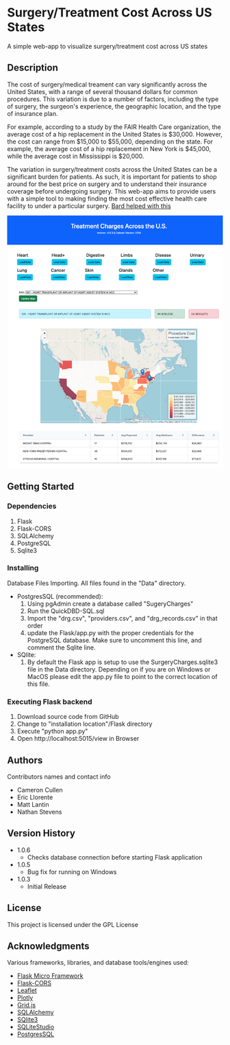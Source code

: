 # Surgery/Treatment Cost Across US States

A simple web-app to visualize surgery/treatment cost across US states

## Description

The cost of surgery/medical treament can vary significantly across the United States, with a range of several thousand dollars for common procedures. This variation is due to a number of factors, including the type of surgery, the surgeon's experience, the geographic location, and the type of insurance plan.

For example, according to a study by the FAIR Health Care organization, the average cost of a hip replacement in the United States is $30,000. However, the cost can range from $15,000 to $55,000, depending on the state. For example, the average cost of a hip replacement in New York is $45,000, while the average cost in Mississippi is $20,000.

The variation in surgery/treatment costs across the United States can be a significant burden for patients. As such, it is important for patients to shop around for the best price on surgery and to understand their insurance coverage before undergoing surgery. This web-app aims to provide users with a simple tool to making finding the most cost effective health care facility to under a particular surgery. [Bard helped with this](https://g.co/bard/share/7991c25ec23c)

![Basic User Interface](Images/ui1.png)

## Getting Started

### Dependencies
1. Flask
2. Flask-CORS
3. SQLAlchemy
4. PostgreSQL
5. Sqlite3

### Installing

Database Files Importing. All files found in the "Data" directory.
* PostgresSQL (recommended): 
	1. Using pgAdmin create a database called "SugeryCharges"
	2. Run the QuickDBD-SQL.sql
	3. Import the "drg.csv", "providers.csv", and "drg_records.csv" in that order
	4. update the Flask/app.py with the proper credentials for the PostgreSQL database. Make sure to uncomment this line, and comment the Sqlite line.
* SQlite:
	1. By default the Flask app is setup to use the SurgeryCharges.sqlite3 file in the Data directory. Depending on if you are on Windows or MacOS please edit the app.py file to point to the correct location of this file.


### Executing Flask backend

1. Download source code from GitHub
2. Change to "installation location"/Flask directory
3. Execute "python app.py"
4. Open http://localhost:5015/view in Browser 


## Authors

Contributors names and contact info

* Cameron Cullen
* Eric Llorente
* Matt Lantin
* Nathan Stevens 

## Version History
* 1.0.6
	* Checks database connection before starting Flask application
* 1.0.5
    * Bug fix for running on Windows
* 1.0.3
    * Initial Release


## License

This project is licensed under the GPL License


## Acknowledgments
Various frameworks, libraries, and database tools/engines used:

* [Flask Micro Framework](https://flask.palletsprojects.com/en/3.0.x/)
* [Flask-CORS](https://flask-cors.readthedocs.io/en/latest/) 
* [Leaflet](https://leafletjs.com/)
* [Plotly](https://plotly.com/javascript/)
* [Grid.js](https://gridjs.io/)
* [SQLAlchemy](https://www.sqlalchemy.org/)
* [SQlite3](https://www.sqlite.org/index.html)
* [SQLiteStudio](https://sqlitestudio.pl/)
* [PostgresSQL](https://www.postgresql.org/)